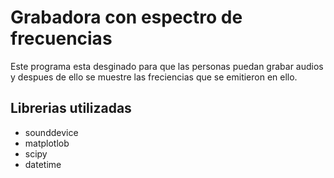 # Grabadora con espectro de frecuencias 
Este programa esta desginado para que las personas puedan grabar audios y despues de ello se muestre las freciencias que se emitieron en ello.

## Librerias utilizadas
* sounddevice
* matplotlob
* scipy
* datetime
